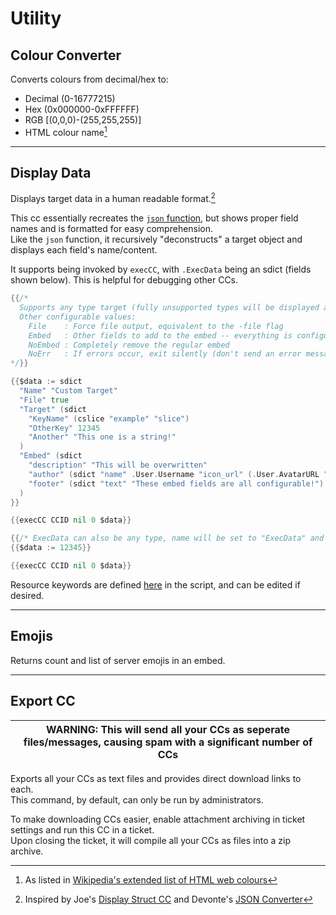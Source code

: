# Utility

## Colour Converter

Converts colours from decimal/hex to:  
- Decimal (0-16777215)  
- Hex (0x000000-0xFFFFFF)  
- RGB [(0,0,0)-(255,255,255)]  
- HTML colour name[^1]  

---

## Display Data

Displays target data in a human readable format.[^2]  

This cc essentially recreates the [`json` function](https://docs.yagpdb.xyz/reference/templates/functions#type-conversion), but shows proper field names and is formatted for easy comprehension.  
Like the `json` function, it recursively "deconstructs" a target object and displays each field's name/content.  

It supports being invoked by `execCC`, with `.ExecData` being an sdict (fields shown below). This is helpful for debugging other CCs.  

```go
{{/*
  Supports any type target (fully unsupported types will be displayed as JSON).
  Other configurable values:
    File    : Force file output, equivalent to the -file flag
    Embed   : Other fields to add to the embed -- everything is configurable apart from description
    NoEmbed : Completely remove the regular embed
    NoErr   : If errors occur, exit silently (don't send an error message to the target channel)
*/}}

{{$data := sdict
  "Name" "Custom Target"
  "File" true
  "Target" (sdict
    "KeyName" (cslice "example" "slice")
    "OtherKey" 12345
    "Another" "This one is a string!"
  )
  "Embed" (sdict
    "description" "This will be overwritten"
    "author" (sdict "name" .User.Username "icon_url" (.User.AvatarURL "128"))
    "footer" (sdict "text" "These embed fields are all configurable!")
  )
}}

{{execCC CCID nil 0 $data}}
```
```go
{{/* ExecData can also be any type, name will be set to "ExecData" and output will assume defult parameters */}}
{{$data := 12345}}

{{execCC CCID nil 0 $data}}
```

Resource keywords are defined [here](./displayData.gotmpl#L105) in the script, and can be edited if desired.  

---

## Emojis

Returns count and list of server emojis in an embed.  

---

## Export CC

| WARNING: This will send all your CCs as seperate files/messages, causing spam with a significant number of CCs
| --- |

Exports all your CCs as text files and provides direct download links to each.  
This command, by default, can only be run by administrators.  

To make downloading CCs easier, enable attachment archiving in ticket settings and run this CC in a ticket.  
Upon closing the ticket, it will compile all your CCs as files into a zip archive.  


[^1]: As listed in [Wikipedia's extended list of HTML web colours](https://en.wikipedia.org/wiki/Web_colors#Extended_colors)
[^2]: Inspired by Joe's [Display Struct CC](https://yagpdb-cc.github.io/utilities/display-struct) and Devonte's [JSON Converter](https://yagpdb-cc.github.io/utilities/json-converter)
